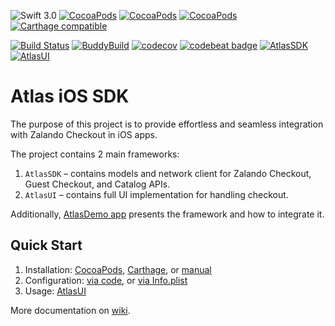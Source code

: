 ![Swift 3.0](https://img.shields.io/badge/Swift-3.0-orange.svg?maxAge=3600)
[![CocoaPods](https://img.shields.io/cocoapods/p/AtlasSDK.svg?maxAge=3600)](http://cocoadocs.org/docsets/AtlasSDK)
[![CocoaPods](https://img.shields.io/cocoapods/v/AtlasSDK.svg?maxAge=3600)](http://cocoadocs.org/docsets/AtlasSDK)
[![CocoaPods](https://img.shields.io/cocoapods/at/AtlasSDK.svg?maxAge=3600)](http://cocoadocs.org/docsets/AtlasSDK)
[![Carthage compatible](https://img.shields.io/badge/Carthage-compatible-4BC51D.svg)](https://github.com/zalando-incubator/atlas-ios/wiki/Installation#carthage)

[![Build Status](https://travis-ci.org/zalando-incubator/atlas-ios.svg?branch=master)](https://travis-ci.org/zalando-incubator/atlas-ios)
[![BuddyBuild](https://dashboard.buddybuild.com/api/statusImage?appID=57a305cb34a9450100595b71&branch=master&build=latest)](https://dashboard.buddybuild.com/apps/57a305cb34a9450100595b71/build/latest)
[![codecov](https://codecov.io/gh/zalando-incubator/atlas-ios/branch/master/graph/badge.svg)](https://codecov.io/gh/zalando-incubator/atlas-ios)
[![codebeat badge](https://codebeat.co/badges/85202868-c550-46c0-9423-f71467f0fabf)](https://codebeat.co/projects/github-com-zalando-incubator-atlas-ios)
[![AtlasSDK](https://img.shields.io/cocoapods/metrics/doc-percent/AtlasSDK.svg?maxAge=3600)](https://zalando-incubator.github.com/atlas-ios/atlas-sdk/)
[![AtlasUI](https://img.shields.io/cocoapods/metrics/doc-percent/AtlasUI.svg?maxAge=3600)](https://zalando-incubator.github.com/atlas-ios/atlas-ui/)

# Atlas iOS SDK

The purpose of this project is to provide effortless and seamless integration with Zalando Checkout in iOS apps.

The project contains 2 main frameworks:

1. `AtlasSDK` – contains models and network client for Zalando Checkout, Guest Checkout, and Catalog APIs.
2. `AtlasUI` – contains full UI implementation for handling checkout.

Additionally, [AtlasDemo app](https://github.com/zalando-incubator/atlas-ios/wiki/Demo-App) presents the framework and how to integrate it.

## Quick Start

1. Installation: [CocoaPods](https://github.com/zalando-incubator/atlas-ios/wiki/Installation#cocoapods), [Carthage](https://github.com/zalando-incubator/atlas-ios/wiki/Installation#carthage), or [manual](https://github.com/zalando-incubator/atlas-ios/wiki/Installation#manual)
2. Configuration: [via code](https://github.com/zalando-incubator/atlas-ios/wiki/Configuration#via-code), or [via Info.plist](https://github.com/zalando-incubator/atlas-ios/wiki/Configuration#via-infoplist)
3. Usage: [AtlasUI](https://github.com/zalando-incubator/atlas-ios/wiki/AtlasUI-usage)

More documentation on [wiki](https://github.com/zalando-incubator/atlas-ios/wiki).
